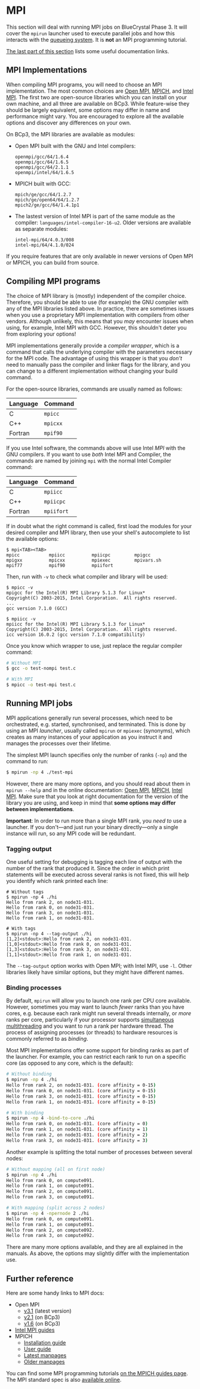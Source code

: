MPI
===

This section will deal with running MPI jobs on BlueCrystal Phase 3.
It will cover the `mpirun` launcher used to execute parallel jobs and how this interacts with the [queueing system](3_Queueing_Systems.md).
It is **not** an MPI programming tutorial.

[The last part of this section](#further-reference) lists some useful documentation links.

## MPI Implementations

When compiling MPI programs, you will need to choose an MPI implementation.
The most common choices are [Open MPI](https://www.open-mpi.org/), [MPICH](http://www.mpich.org/), and [Intel MPI](https://software.intel.com/en-us/mpi-library).
The first two are open-source libraries which you can install on your own machine, and all three are available on BCp3.
While feature-wise they should be largely equivalent, some options may differ in name and performance might vary.
You are encouraged to explore all the available options and discover any differences on your own.

On BCp3, the MPI libraries are available as modules:

- Open MPI built with the GNU and Intel compilers:
  ```
  openmpi/gcc/64/1.6.4
  openmpi/gcc/64/1.6.5
  openmpi/gcc/64/2.1.1
  openmpi/intel/64/1.6.5
  ```
- MPICH built with GCC:
  ```
  mpich/ge/gcc/64/1.2.7
  mpich/ge/open64/64/1.2.7
  mpich2/ge/gcc/64/1.4.1p1
  ```
- The lastest version of Intel MPI is part of the same module as the compiler: `languages/intel-compiler-16-u2`. Older versions are available as separate modules:
  ```
  intel-mpi/64/4.0.3/008
  intel-mpi/64/4.1.0/024
  ```

If you require features that are only available in newer versions of Open MPI or MPICH, you can build from source.

## Compiling MPI programs

The choice of MPI library is (mostly) independent of the compiler choice.
Therefore, you should be able to use (for example) the GNU compiler with any of the MPI libraries listed above.
In practice, there are sometimes issues when you use a proprietary MPI implementation with compilers from other vendors.
Although unlikely, this means that you _may_ encounter issues when using, for example, Intel MPI with GCC.
However, this shouldn't deter you from exploring your options!

MPI implementations generally provide a _compiler wrapper_, which is a command that calls the underlying compiler with the parameters necessary for the MPI code.
The advantage of using this wrapper is that you _don't_ need to manually pass the compiler and linker flags for the library, and you can change to a different implementation without changing your build command.

For the open-source libraries, commands are usually named as follows:

| Language | Command  |
| -------- | -------- |
| C        | `mpicc`  |
| C++      | `mpicxx` |
| Fortran  | `mpif90` |

If you use Intel software, the commands above will use Intel _MPI_ with the GNU compilers.
If you want to use _both_ Intel MPI and Compiler, the commands are named by joining `mpi` with the normal Intel Compiler command:

| Language | Command    |
| -------- | ---------- |
| C        | `mpiicc`   |
| C++      | `mpiicpc`  |
| Fortran  | `mpiifort` |

If in doubt what the right command is called, first load the modules for your desired compiler and MPI library, then use your shell's autocomplete to list the available options:

```
$ mpi<TAB><TAB>
mpicc           mpiicc          mpiicpc         mpigcc
mpigxx          mpicxx          mpiexec         mpivars.sh
mpif77          mpif90          mpiifort
```

Then, run with `-v` to check what compiler and library will be used:

```
$ mpicc -v
mpigcc for the Intel(R) MPI Library 5.1.3 for Linux*
Copyright(C) 2003-2015, Intel Corporation.  All rights reserved.
...
gcc version 7.1.0 (GCC)

$ mpiicc -v
mpiicc for the Intel(R) MPI Library 5.1.3 for Linux*
Copyright(C) 2003-2015, Intel Corporation.  All rights reserved.
icc version 16.0.2 (gcc version 7.1.0 compatibility)
```

Once you know which wrapper to use, just replace the regular compiler command:

```bash
# Without MPI
$ gcc -o test-nompi test.c

# With MPI
$ mpicc -o test-mpi test.c
```

## Running MPI jobs

MPI applications generally run several processes, which need to be orchestrated, e.g. started, synchronised, and terminated.
This is done by using an MPI _launcher_, usually called `mpirun` or `mpiexec` (synonyms), which creates as many instances of your application as you instruct it and manages the processes over their lifetime.

The simplest MPI launch specifies only the number of ranks (`-np`) and the command to run:

```bash
$ mpirun -np 4 ./test-mpi
```

However, there are many more options, and you should read about them in `mpirun --help` and in the online documentation: [Open MPI](https://www.open-mpi.org/doc/v3.1/man1/mpirun.1.php), [MPICH](http://www.mpich.org/static/docs/latest/www/www1/mpiexec.html), [Intel MPI](https://software.intel.com/en-us/mpi-developer-reference-linux-mpirun).
Make sure that you look at right documentation for the version of the library you are using, and keep in mind that **some options may differ between implementations**.

**Important**: In order to run more than a single MPI rank, you _need to_ use a launcher.
If you don't—and just run your binary directly—only a single instance will run, so any MPI code will be redundant.

### Tagging output

One useful setting for debugging is tagging each line of output with the number of the rank that produced it.
Since the order in which print statements will be executed across several ranks is not fixed, this will help you identify which rank printed each line:

```
# Without tags
$ mpirun -np 4 ./hi
Hello from rank 2, on node31-031.
Hello from rank 0, on node31-031.
Hello from rank 3, on node31-031.
Hello from rank 1, on node31-031.

# With tags
$ mpirun -np 4 --tag-output ./hi
[1,2]<stdout>:Hello from rank 2, on node31-031.
[1,0]<stdout>:Hello from rank 0, on node31-031.
[1,3]<stdout>:Hello from rank 3, on node31-031.
[1,1]<stdout>:Hello from rank 1, on node31-031.
```

The `--tag-output` option works with Open MPI; with Intel MPI, use `-l`.
Other libraries likely have similar options, but they might have different names.

### Binding processes

By default, `mpirun` will allow you to launch one rank per CPU core available.
However, sometimes you may want to launch _fewer_ ranks than you have cores, e.g. because  each rank might run several threads internally, or _more_ ranks per core, particularly if your processor supports [simultaneous multithreading](https://en.wikipedia.org/wiki/Simultaneous_multithreading) and you want to run a rank per hardware thread.
The process of assigning processes (or threads) to hardware resources is commonly referred to as _binding_.

Most MPI implementations offer some support for binding ranks as part of the launcher.
For example, you can restrict each rank to run on a specific core (as opposed to any core, which is the default):

```bash
# Without binding
$ mpirun -np 4 ./hi
Hello from rank 2, on node31-031. (core affinity = 0-15)
Hello from rank 0, on node31-031. (core affinity = 0-15)
Hello from rank 3, on node31-031. (core affinity = 0-15)
Hello from rank 1, on node31-031. (core affinity = 0-15)

# With binding
$ mpirun -np 4 -bind-to-core ./hi
Hello from rank 0, on node31-031. (core affinity = 0)
Hello from rank 1, on node31-031. (core affinity = 1)
Hello from rank 2, on node31-031. (core affinity = 2)
Hello from rank 3, on node31-031. (core affinity = 3)
```

Another example is splitting the total number of processes between several nodes:

```bash
# Without mapping (all on first node)
$ mpirun -np 4 ./hi
Hello from rank 0, on compute091.
Hello from rank 1, on compute091.
Hello from rank 2, on compute091.
Hello from rank 3, on compute091.

# With mapping (split across 2 nodes)
$ mpirun -np 4 -npernode 2 ./hi
Hello from rank 0, on compute091.
Hello from rank 1, on compute091.
Hello from rank 2, on compute092.
Hello from rank 3, on compute092.
```

There are many more options available, and they are all explained in the manuals.
As above, the options may slightly differ with the implementation use.

## Further reference

Here are some handy links to MPI docs:

- Open MPI
    - [v3.1](https://www.open-mpi.org/doc/v3.1/) (latest version)
    - [v2.1](https://www.open-mpi.org/doc/v2.1/) (on BCp3)
    - [v1.6](https://www.open-mpi.org/doc/v1.6/) (on BCp3)
- [Intel MPI guides](https://software.intel.com/en-us/mpi-developer-guide-linux)
- MPICH
    - [Installation guide](http://www.mpich.org/static/downloads/3.2.1/mpich-3.2.1-installguide.pdf)
    - [User guide](http://www.mpich.org/static/downloads/3.2.1/mpich-3.2.1-userguide.pdf)
    - [Latest manpages](http://www.mpich.org/static/docs/latest/www/)
    - [Older manpages](http://www.mpich.org/documentation/manpages/)

You can find some MPI programming tutorials [on the MPICH guides page](http://www.mpich.org/documentation/guides/).
The MPI standard spec is also [available online](https://www.mpi-forum.org/docs/).
